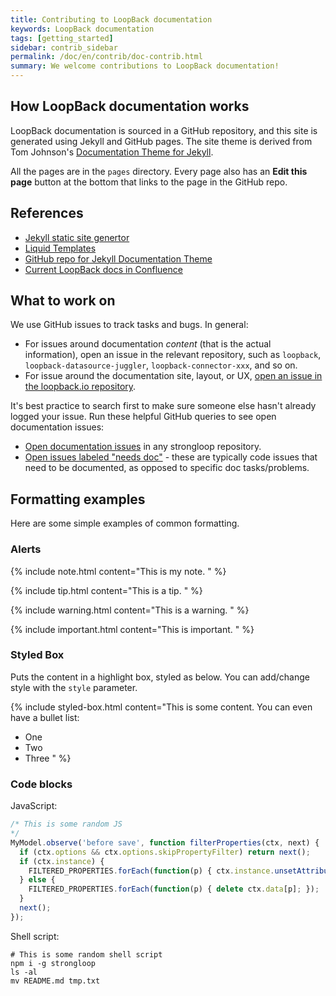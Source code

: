```yaml
---
title: Contributing to LoopBack documentation
keywords: LoopBack documentation
tags: [getting_started]
sidebar: contrib_sidebar
permalink: /doc/en/contrib/doc-contrib.html
summary: We welcome contributions to LoopBack documentation!
---
```


## How LoopBack documentation works

LoopBack documentation is sourced in a GitHub repository, and this site is
generated using Jekyll and GitHub pages.  The site theme is derived from
Tom Johnson's [Documentation Theme for Jekyll](http://idratherbewriting.com/documentation-theme-jekyll/).

All the pages are in the `pages` directory.  Every page also has an **Edit this page** button at the bottom
that links to the page in the GitHub repo.

## References

- [Jekyll static site genertor](https://jekyllrb.com/)
- [Liquid Templates](https://shopify.github.io/liquid/)
- [GitHub repo for Jekyll Documentation Theme](https://github.com/tomjohnson1492/documentation-theme-jekyll)
- [Current LoopBack docs in Confluence](http://docs.strongloop.com)

## What to work on

We use GitHub issues to track tasks and bugs.  In general:

- For issues around documentation _content_ (that is the actual information), open an issue in the relevant repository, such as `loopback`, `loopback-datasource-juggler`, `loopback-connector-xxx`, and so on.
- For issue around the documentation site, layout, or UX, [open an issue in the loopback.io repository](https://github.com/strongloop/loopback.io/issues/new).

It's best practice to search first to make sure someone else hasn't already logged your issue.
Run these helpful GitHub queries to see open documentation issues:

- [Open documentation issues](https://github.com/issues?utf8=%E2%9C%93&q=is%3Aopen+is%3Aissue+label%3Adoc+org%3Astrongloop+) in any strongloop repository.
- [Open issues labeled "needs doc"](https://github.com/issues?utf8=%E2%9C%93&q=is%3Aopen+is%3Aissue+label%3Aneeds-doc+org%3Astrongloop+) - these are typically code issues that need to be documented, as opposed to specific doc tasks/problems.

## Formatting examples

Here are some simple examples of common formatting.

### Alerts

{% include note.html content="This is my note.
" %}

{% include tip.html content="This is a tip.
" %}

{% include warning.html content="This is a warning.
" %}

{% include important.html content="This is important.
" %}

### Styled Box

Puts the content in a highlight box, styled as below.  You can add/change style
with the `style` parameter.

{% include styled-box.html content="This is some content.  You can even have a bullet list:

- One
- Two
- Three
" %}

### Code blocks

JavaScript:

```javascript
/* This is some random JS
*/
MyModel.observe('before save', function filterProperties(ctx, next) {
  if (ctx.options && ctx.options.skipPropertyFilter) return next();
  if (ctx.instance) {
    FILTERED_PROPERTIES.forEach(function(p) { ctx.instance.unsetAttribute(p); });
  } else {
    FILTERED_PROPERTIES.forEach(function(p) { delete ctx.data[p]; });
  }
  next();
});
```

Shell script:

```shell
# This is some random shell script
npm i -g strongloop
ls -al
mv README.md tmp.txt
```
